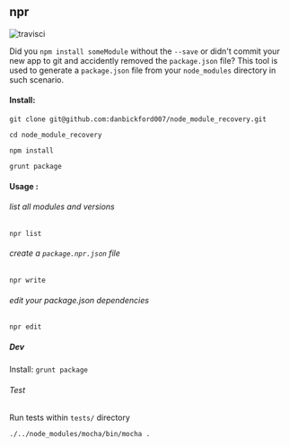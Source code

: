 ## npr

![travisci](https://travis-ci.org/danbickford007/node-package-recovery.svg?branch=master)

Did you `npm install someModule` without the `--save` or didn't commit your new app to git 
and accidently removed the `package.json` file? This tool is used to generate a `package.json` 
file from your `node_modules` directory in such scenario.

#### Install:

`git clone git@github.com:danbickford007/node_module_recovery.git`

`cd node_module_recovery`

`npm install`

`grunt package`

#### Usage :

###### list all modules and versions

`npr list`

###### create a `package.npr.json` file

`npr write`

###### edit your package.json dependencies

`npr edit`

##### Dev

Install: `grunt package`

###### Test

Run tests within `tests/` directory

`./../node_modules/mocha/bin/mocha .`
